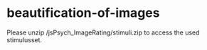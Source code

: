 # beautification-of-images

Please unzip /jsPsych_ImageRating/stimuli.zip to access the used stimulusset.
